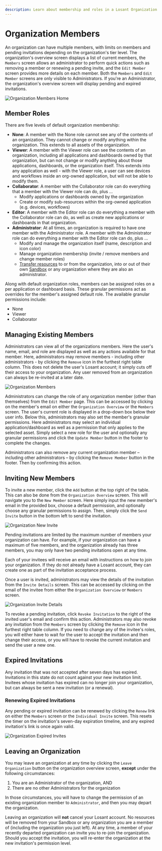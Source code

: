 ```yaml
---
description: Learn about membership and roles in a Losant Organization.
---
```


# Organization Members

An organization can have multiple members, with limits on members and pending invitations depending on the organization's tier level. The organization's overview screen displays a list of current members, the `Members` screen allows an administrator to perform quick actions such as removing a member or renewing a pending invite, and the `Edit Member` screen provides more details on each member. Both the `Members` and `Edit Member` screens are only visible to Administrators. If you're an Administrator, the organization's overview screen will display pending and expired invitations.

![Organization Members Home](/images/organizations/organization-members-home.png "Organization Members Home")

## Member Roles

There are five levels of default organization membership:

* **None**: A member with the None role cannot see any of the contents of an organization. They cannot change or modify anything within the organization. This extends to all assets of the organization.
* **Viewer**: A member with the Viewer role can see the contents of an organization, including all applications and dashboards owned by that organization, but can not change or modify anything about those applications, dashboards, or the organization itself. This extends into any application as well - with the Viewer role, a user can see devices and workflows inside an org-owned application, but will not be able to modify them.
* **Collaborator**: A member with the Collaborator role can do everything that a member with the Viewer role can do, plus ...
    * Modify applications or dashboards owned by the organization
    * Create or modify sub-resources within the org-owned application (e.g. devices, workflows)
* **Editor**: A member with the Editor role can do everything a member with the Collaborator role can do, as well as create new applications or dashboards in that organization.
* **Administrator**: At all times, an organization is required to have one member with the Administrator role. A member with the Administrator role can do everything a member with the Editor role can do, plus ...
    * Modify and manage the organization itself (name, description and icon color)
    * Manage organization membership (invite / remove members and change member roles)
    * [Transfer resources](/organizations/transferring-resources/) to or from the organization, into or out of their own [Sandbox](/user-accounts/sandbox/) or any organization where they are also an administrator.

Along with default organization roles, members can be assigned roles on a per application or dashboard basis. These granular permissions act as overrides for the member's assigned default role. The available granular permissions include:

* None
* Viewer
* Collaborator

## Managing Existing Members

Administrators can view all of the organizations members. Here the user's name, email, and role are displayed as well as any actions available for that member. Here, administrators may remove members - including other administrators - by clicking the `Remove` icon in the furthest right table column. This does not delete the user's Losant account; it simply cuts off their access to your organization. Any user removed from an organization can always be re-invited at a later date.

![Organization Members](/images/organizations/organization-members.png "Organization Members")

Administrators can change the role of any organization member (other than themselves) from the `Edit Member` page. This can be accessed by clicking on the member's email on either the `Organization Overview` or the `Members` screen. The user's current role is displayed in a drop-down box below their user info. Below this, administrators may also set the member's granular permissions. Here administrators may select an individual application/dashboard as well as a permission that only applies to the selected asset. Simply select a new role for the user and optionally any granular permissions and click the `Update Member` button in the footer to complete the changes.

Administrators can also remove any current organization member – including other administrators – by clicking the `Remove Member` button in the footer. Then by confirming this action.

## Inviting New Members

To invite a new member, click the `Add` button at the top right of the table. This can also be done from the `Organization Overview` screen. This will navigate you to the `New Member` screen. Here simply input the new member's email in the provided box, choose a default permission, and optionally choose any granular permissions to assign. Then, simply click the `Send Invite` button in the bottom left to send the invitation.

![Organization New Invite](/images/organizations/organization-new-invite.png "Organization New Invite")

Pending invitations are limited by the maximum number of members your organization can have. For example, if your organization can have a maximum of five members, and the organization already has three members, you may only have two pending invitations open at any time.

Each of your invitees will receive an email with instructions on how to join your organization. If they do not already have a Losant account, they can create one as part of the invitation acceptance process.

Once a user is invited, administrators may view the details of the invitation from the `Invite Details` screen. This can be accessed by clicking on the email of the invitee from either the `Organization Overview` or `Members` screen.

![Organization Invite Details](/images/organizations/organization-invite-details.png "Organization Invite Details")

To revoke a pending invitation, click `Revoke Invitation` to the right of the invited user's email and confirm this action. Administrators may also revoke any invitation from the `Members` screen by clicking the `Remove` icon in the furthest right table column. If you need to change any of the invitee's roles, you will either have to wait for the user to accept the invitation and then change their access, or you will have to revoke the current invitation and send the user a new one.

## Expired Invitations

Any invitation that was not accepted after seven days has expired. Invitations in this state do not count against your new invitation limit. Invitees whose invitation has expired can no longer join your organization, but can always be sent a new invitation (or a renewal).

### Renewing Expired Invitations

Any pending or expired invitation can be renewed by clicking the `Renew` link on either the `Members` screen or the `Individual Invite` screen. This resets the timer on the invitation's seven-day expiration timeline, and any expired invitation's link is once again valid.

![Organization Expired Invites](/images/organizations/organization-expired-invite.png "Organization Expired Invites")

## Leaving an Organization

You may leave an organization at any time by clicking the `Leave Organization` button on the organization overview screen, **except** under the following circumstances:

1. You are an Administrator of the organization, AND
1. There are no other Administrators for the organization

In those circumstances, you will have to change the permission of an existing organization member to `Administrator`, and then you may depart the organization.

Leaving an organization will **not** cancel your Losant account. No resources will be removed from your Sandbox or any organization you are a member of (including the organization you just left). At any time, a member of your recently departed organization can invite you to re-join the organization. Should you accept the invitation, you will re-enter the organization at the new invitation's permission level.
